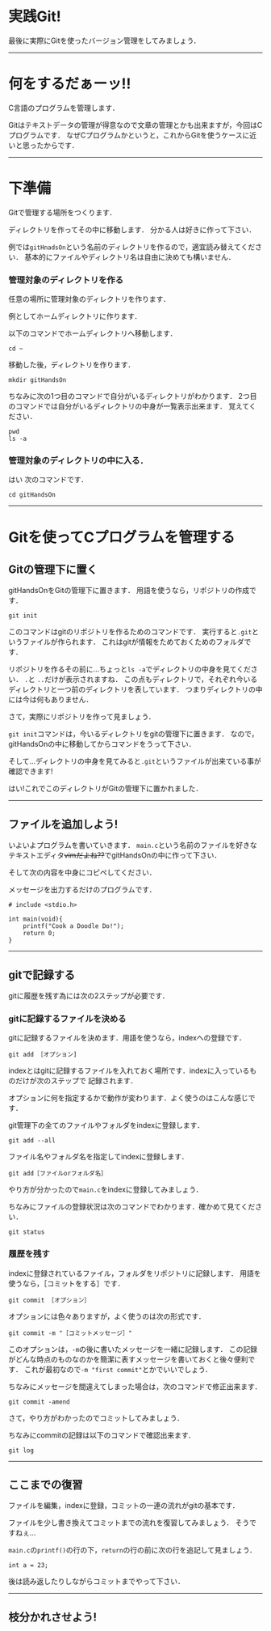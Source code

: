 # 実践Git!
最後に実際にGitを使ったバージョン管理をしてみましょう．

---
# 何をするだぁーッ!!
C言語のプログラムを管理します．

Gitはテキストデータの管理が得意なので文章の管理とかも出来ますが，今回はCプログラムです．
なぜCプログラムかというと，これからGitを使うケースに近いと思ったからです．

---
# 下準備
Gitで管理する場所をつくります．

ディレクトリを作ってその中に移動します．
分かる人は好きに作って下さい．

例では```gitHnadsOn```という名前のディレクトリを作るので，適宜読み替えてください．
基本的にファイルやディレクトリ名は自由に決めても構いません．

### 管理対象のディレクトリを作る
任意の場所に管理対象のディレクトリを作ります．

例としてホームディレクトリに作ります．

以下のコマンドでホームディレクトリへ移動します．
```
cd ~
```

移動した後，ディレクトリを作ります．
```
mkdir gitHandsOn
```
ちなみに次の1つ目のコマンドで自分がいるディレクトリがわかります．
2つ目のコマンドでは自分がいるディレクトリの中身が一覧表示出来ます．
覚えてください．
```
pwd
ls -a
```

### 管理対象のディレクトリの中に入る．
はい 次のコマンドです．
```
cd gitHandsOn 
```

---
# Gitを使ってCプログラムを管理する

## Gitの管理下に置く
gitHandsOnをGitの管理下に置きます．
用語を使うなら，リポジトリの作成です．

```
git init
```
このコマンドはgitのリポジトリを作るためのコマンドです．
実行すると```.git```というファイルが作られます．
これはgitが情報をためておくためのフォルダです．

リポジトリを作るその前に…ちょっと```ls -a```でディレクトリの中身を見てください．
```.```と ```..```だけが表示されますね．
この点もディレクトリで，それぞれ今いるディレクトリと一つ前のディレクトリを表しています．
つまりディレクトリの中には今は何もありません．

さて，実際にリポジトリを作って見ましょう．

```git init```コマンドは，今いるディレクトリをgitの管理下に置きます．
なので，gitHandsOnの中に移動してからコマンドをうって下さい．

そして…ディレクトリの中身を見てみると```.git```というファイルが出来ている事が確認できます!

はい!これでこのディレクトリがGitの管理下に置かれました．

---
## ファイルを追加しよう!
いよいよプログラムを書いていきます．
```main.c```という名前のファイルを好きなテキストエディタ~~vimだよね??~~でgitHandsOnの中に作って下さい．

そして次の内容を中身にコピペしてください．

メッセージを出力するだけのプログラムです．
```
# include <stdio.h>

int main(void){
	printf("Cook a Doodle Do!");
	return 0;
}
```

---
## gitで記録する
gitに履歴を残す為には次の2ステップが必要です．

### gitに記録するファイルを決める
gitに記録するファイルを決めます．用語を使うなら，indexへの登録です．
```
git add ［オプション]
```
indexとはgitに記録するファイルを入れておく場所です．indexに入っているものだけが次のステップで
記録されます．

オプションに何を指定するかで動作が変わります．よく使うのはこんな感じです．

git管理下の全てのファイルやフォルダをindexに登録します．
```
git add --all
```

ファイル名やフォルダ名を指定してindexに登録します．
```
git add［ファイルorフォルダ名］
```

やり方が分かったので```main.c```をindexに登録してみましょう．

ちなみにファイルの登録状況は次のコマンドでわかります．確かめて見てください．
```
git status
```

### 履歴を残す
indexに登録されているファイル，フォルダをリポジトリに記録します．
用語を使うなら，［コミットをする］です．
```
git commit ［オプション］
```

オプションには色々ありますが，よく使うのは次の形式です．
```
git commit -m "［コミットメッセージ］"
```

このオプションは，```-m```の後に書いたメッセージを一緒に記録します．
この記録がどんな時点のものなのかを簡潔に表すメッセージを書いておくと後々便利です．
これが最初なので```-m "first commit"```とかでいいでしょう．

ちなみにメッセージを間違えてしまった場合は，次のコマンドで修正出来ます．
```
git commit -amend
```


さて，やり方がわかったのでコミットしてみましょう．

ちなみにcommitの記録は以下のコマンドで確認出来ます．
```
git log
```

---
## ここまでの復習
ファイルを編集，indexに登録，コミットの一連の流れがgitの基本です．

ファイルを少し書き換えてコミットまでの流れを復習してみましょう．
そうですねぇ…

```main.c```の```printf()```の行の下，```return```の行の前に次の行を追記して見ましょう．
```
int a = 23;
```

後は読み返したりしながらコミットまでやって下さい．


---
## 枝分かれさせよう!

